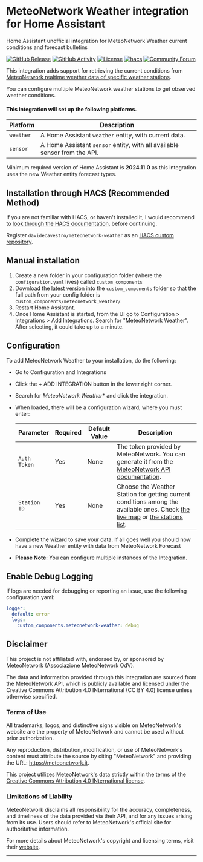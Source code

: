 # MeteoNetwork Weather integration for Home Assistant
Home Assistant unofficial integration for MeteoNetwork Weather current conditions and forecast bulletins

[![GitHub Release][releases-shield]][releases]
[![GitHub Activity][commits-shield]][commits]
[![License][license-shield]](LICENSE)
[![hacs][hacsbadge]][hacs]
[![Community Forum][forum-shield]][forum]


This integration adds support for retrieving the current conditions from [MeteoNetwork realtime weather data of specific weather stations](https://api.meteonetwork.it/documentation.html#tag/Realtime-Data/paths/~1data-realtime~1%7Bstation_code%7D/get).

You can configure multiple MeteoNetwork weather stations to get observed weather conditions.

#### This integration will set up the following platforms.

Platform | Description
-- | --
`weather` | A Home Assistant `weather` entity, with current data.
`sensor` | A Home Assistant `sensor` entity, with all available sensor from the API.

Minimum required version of Home Assistant is **2024.11.0** as this integration uses the new Weather entity forecast types.

## Installation through HACS (Recommended Method)

If you are not familiar with HACS, or haven't installed it, I would recommend to [look through the HACS documentation](https://hacs.xyz/), before continuing.

Register `davidecavestro/meteonetwork-weather` as an [HACS custom repository](https://www.hacs.xyz/docs/faq/custom_repositories/).

## Manual installation

1. Create a new folder in your configuration folder (where the `configuration.yaml` lives) called `custom_components`
2. Download the [latest version](https://github.com/davidecavestro/meteonetwork-weather/releases) into the `custom_components` folder so that the full path from your config folder is `custom_components/meteonetwork_weather/`
3. Restart Home Assistant.
4. Once Home Assistant is started, from the UI go to Configuration > Integrations > Add Integrations. Search for "MeteoNetwork Weather". After selecting, it could take up to a minute.

## Configuration

To add MeteoNetwork Weather to your installation, do the following:

- Go to Configuration and Integrations
- Click the + ADD INTEGRATION button in the lower right corner.
- Search for *MeteoNetwork Weather** and click the integration.
- When loaded, there will be a configuration wizard, where you must enter:

  | Parameter | Required | Default Value | Description |
  | --------- | -------- | ------------- | ----------- |
  | `Auth Token`   | Yes      | None          | The token provided by MeteoNetwork. You can generate it from the [MeteoNetwork API documentation](https://api.meteonetwork.it/documentation.html#tag/User-Login/paths/~1login/post). |
  | `Station ID` | Yes | None | Choose the Weather Station for getting current conditions among the available ones. Check [the live map](https://www.meteonetwork.it/rete/livemap/) or [the stations list](https://www.meteonetwork.eu/it/stations-list). |

- Complete the wizard to save your data. If all goes well you should now have a new Weather entity with data from MeteoNetwork Forecast
- **Please Note**: You can configure multiple instances of the Integration.

## Enable Debug Logging

If logs are needed for debugging or reporting an issue, use the following configuration.yaml:

```yaml
logger:
  default: error
  logs:
    custom_components.meteonetwork-weather: debug
```

## Disclaimer

This project is not affiliated with, endorsed by, or sponsored by MeteoNetwork (Associazione MeteoNetwork OdV).

The data and information provided through this integration are sourced from the MeteoNetwork API, which is publicly available and licensed under the Creative Commons Attribution 4.0 INternational (CC BY 4.0) license unless otherwise specified.

### Terms of Use

All trademarks, logos, and distinctive signs visible on MeteoNetwork's website are the property of MeteoNetwork and cannot be used without prior authorization.

Any reproduction, distribution, modification, or use of MeteoNetwork's content must attribute the source by citing "MeteoNetwork" and providing the URL: https://meteonetwork.it.

This project utilizes MeteoNetwork's data strictly within the terms of the [Creative Commons Attribution 4.0 INternational license](https://creativecommons.org/licenses/by/4.0/deed).

### Limitations of Liability

MeteoNetwork disclaims all responsibility for the accuracy, completeness, and timeliness of the data provided via their API, and for any issues arising from its use. Users should refer to MeteoNetwork's official site for authoritative information.

For more details about MeteoNetwork's copyright and licensing terms, visit their [website](https://www.meteonetwork.eu/).



***

[commits-shield]: https://img.shields.io/github/commit-activity/y/davidecavestro/meteonetwork-weather.svg?style=flat-square
[commits]: https://github.com/davidecavestro/meteonetwork-weather/commits/main
[hacs]: https://www.hacs.xyz/docs/faq/custom_repositories/
[hacsbadge]: https://img.shields.io/badge/HACS-Default-orange.svg?style=flat-square
[forum-shield]: https://img.shields.io/badge/community-forum-brightgreen.svg?style=flat-square
[forum]: https://community.home-assistant.io/
[license-shield]: https://img.shields.io/github/license/davidecavestro/meteonetwork-weather.svg?style=flat-square
[releases-shield]: https://img.shields.io/github/release/davidecavestro/meteonetwork-weather.svg?style=flat-square
[releases]: https://github.com/davidecavestro/meteonetwork-weather/releases
